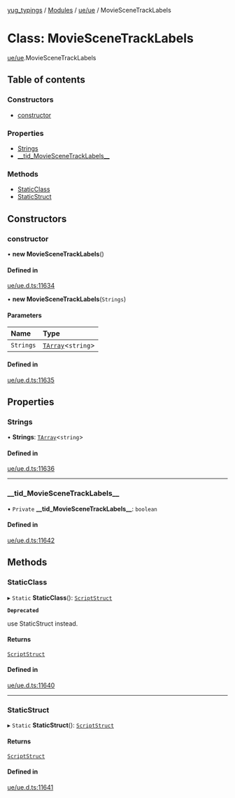 [yug_typings](../README.md) / [Modules](../modules.md) / [ue/ue](../modules/ue_ue.md) / MovieSceneTrackLabels

# Class: MovieSceneTrackLabels

[ue/ue](../modules/ue_ue.md).MovieSceneTrackLabels

## Table of contents

### Constructors

- [constructor](ue_ue.MovieSceneTrackLabels.md#constructor)

### Properties

- [Strings](ue_ue.MovieSceneTrackLabels.md#strings)
- [\_\_tid\_MovieSceneTrackLabels\_\_](ue_ue.MovieSceneTrackLabels.md#__tid_moviescenetracklabels__)

### Methods

- [StaticClass](ue_ue.MovieSceneTrackLabels.md#staticclass)
- [StaticStruct](ue_ue.MovieSceneTrackLabels.md#staticstruct)

## Constructors

### constructor

• **new MovieSceneTrackLabels**()

#### Defined in

[ue/ue.d.ts:11634](https://github.com/YugMetaverse/yug_typings/blob/25cad34/ue/ue.d.ts#L11634)

• **new MovieSceneTrackLabels**(`Strings`)

#### Parameters

| Name | Type |
| :------ | :------ |
| `Strings` | [`TArray`](../interfaces/ue_puerts.TArray.md)<`string`\> |

#### Defined in

[ue/ue.d.ts:11635](https://github.com/YugMetaverse/yug_typings/blob/25cad34/ue/ue.d.ts#L11635)

## Properties

### Strings

• **Strings**: [`TArray`](../interfaces/ue_puerts.TArray.md)<`string`\>

#### Defined in

[ue/ue.d.ts:11636](https://github.com/YugMetaverse/yug_typings/blob/25cad34/ue/ue.d.ts#L11636)

___

### \_\_tid\_MovieSceneTrackLabels\_\_

• `Private` **\_\_tid\_MovieSceneTrackLabels\_\_**: `boolean`

#### Defined in

[ue/ue.d.ts:11642](https://github.com/YugMetaverse/yug_typings/blob/25cad34/ue/ue.d.ts#L11642)

## Methods

### StaticClass

▸ `Static` **StaticClass**(): [`ScriptStruct`](ue_ue.ScriptStruct.md)

**`Deprecated`**

use StaticStruct instead.

#### Returns

[`ScriptStruct`](ue_ue.ScriptStruct.md)

#### Defined in

[ue/ue.d.ts:11640](https://github.com/YugMetaverse/yug_typings/blob/25cad34/ue/ue.d.ts#L11640)

___

### StaticStruct

▸ `Static` **StaticStruct**(): [`ScriptStruct`](ue_ue.ScriptStruct.md)

#### Returns

[`ScriptStruct`](ue_ue.ScriptStruct.md)

#### Defined in

[ue/ue.d.ts:11641](https://github.com/YugMetaverse/yug_typings/blob/25cad34/ue/ue.d.ts#L11641)
